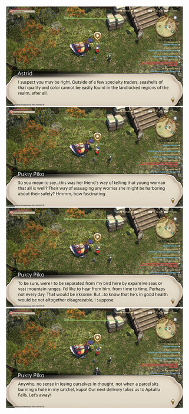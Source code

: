[![ffxiv_20220210_223235_696.png](./image_e_01_2_3_thumb/ffxiv_20220210_223235_696.png.thumb.jpg)](./image_e_01\2_3/ffxiv_20220210_223235_696.png) 
[![ffxiv_20220210_223237_929.png](./image_e_01_2_3_thumb/ffxiv_20220210_223237_929.png.thumb.jpg)](./image_e_01\2_3/ffxiv_20220210_223237_929.png) 
[![ffxiv_20220210_223239_396.png](./image_e_01_2_3_thumb/ffxiv_20220210_223239_396.png.thumb.jpg)](./image_e_01\2_3/ffxiv_20220210_223239_396.png) 
[![ffxiv_20220210_223243_446.png](./image_e_01_2_3_thumb/ffxiv_20220210_223243_446.png.thumb.jpg)](./image_e_01\2_3/ffxiv_20220210_223243_446.png) 
